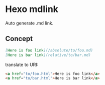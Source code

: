 # Hexo mdlink

Auto generate .md link.

## Concept

```markdown
[Here is foo link](/absolute/to/foo.md)
[Here is bar link](relative/to/bar.md)
```

translate to URI:

```html
<a href="to/foo.html">Here is foo link</a>
<a href="to/bar.html">Here is bar link</a>
```
